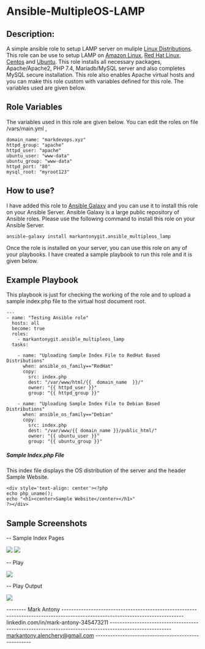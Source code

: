 # Ansible-MultipleOS-LAMP

## Description:

A simple ansible role to setup LAMP server on muliple [Linux Distributions](https://en.wikipedia.org/wiki/List_of_Linux_distributions). This role can be use to setup LAMP on [Amazon Linux](https://aws.amazon.com/amazon-linux-ami/), [Red Hat Linux](https://www.redhat.com/en/technologies/linux-platforms/enterprise-linux), [Centos](https://www.centos.org/) and [Ubuntu](https://ubuntu.com/). This role installs all necessary packages, Apache/Apache2, PHP 7.4, Mariadb/MySQL server and also completes MySQL secure installation. This role also enables Apache virtual hosts and you can make this role custom with variables defined for this role. The variables used are given below.

## Role Variables

The variables used in this role are given below. You can edit the roles on file /vars/main.yml ,
```
domain_name: "markdevops.xyz"
httpd_group: "apache"
httpd_user: "apache"
ubuntu_user: "www-data"
ubuntu_group: "www-data"
httpd_port: "80"
mysql_root: "myroot123"
```

## How to use?

I have added this role to [Ansible Galaxy](https://galaxy.ansible.com/) and you can use it to install this role on your Ansible Server. Ansible Galaxy is a large public repository of Ansible roles. Please use the following command to install this role on your Ansible Server.
```
ansible-galaxy install markantonygit.ansible_multipleos_lamp
```
Once the role is installed on your server, you can use this role on any of your playbooks. I have created a sample playbook to run this role and it is given below.

## Example Playbook 

This playbook is just for checking the working of the role and to upload a sample index.php file to the virtual host document root. 

```
---
- name: "Testing Ansible role"
  hosts: all
  become: true
  roles:
    - markantonygit.ansible_multipleos_lamp
  tasks:

    - name: "Uploading Sample Index File to RedHat Based Distributions"
      when: ansible_os_family=="RedHat"
      copy:
        src: index.php
        dest: "/var/www/html/{{  domain_name  }}/"
        owner: "{{ httpd_user }}"
        group: "{{ httpd_group }}"

    - name: "Uploading Sample Index File to Debian Based Distributions"
      when: ansible_os_family=="Debian"
      copy:
        src: index.php
        dest: "/var/www/{{ domain_name }}/public_html/"
        owner: "{{ ubuntu_user }}"
        group: "{{ ubuntu_group }}"
```
##### Sample Index.php File

This index file displays the OS distribution of the server and the header Sample Website. 
 
```
<div style='text-align: center'><?php
echo php_uname();
echo "<h1><center>Sample Website</center></h1>"
?></div>
```

## Sample Screenshots

-- Sample Index Pages

![](https://i.ibb.co/rdyhvZg/lamp1.jpg)
![](https://i.ibb.co/hFCbL6j/lamp2.jpg)

-- Play 

![](https://i.ibb.co/gtSXGf0/lamp4.jpg)

-- Play Output

![](https://i.ibb.co/XbQcLms/lamp3.jpg)

-------- Mark Antony ------------------------------------------------------------------------------------------------------------------------------- linkedin.com/in/mark-antony-345473211 ------------------------------------------------------------------------------------------------------- markantony.alenchery@gmail.com ----------------------------------------------------


                                                        
